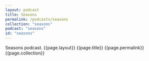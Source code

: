 ```yaml
---
layout: podcast
title: Seasons
permalink: /podcasts/seasons
collection: "seasons"
podcast: "seasons"
id: "seasons"
---
```


Seasons podcast.
{{page.layout}}
{{page.title}}
{{page.permalink}}
{{page.collection}}
